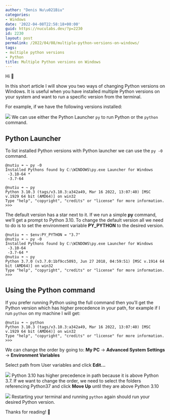 ```yaml
---
author: "Denis Nu\u021Biu"
categories:
- Windows
date: '2022-04-08T22:58:18+00:00'
guid: https://nuculabs.dev/?p=2230
id: 2230
layout: post
permalink: /2022/04/08/multiple-python-versions-on-windows/
tags:
- multiple python versions
- Python
title: Multiple Python versions on Windows
---
```

Hi 👋


In this short article I will show you two ways of changing Python versions on Windows. It is useful when you have installed multiple Python versions on your system and want to run a specific version from the terminal.


For example, if we have the following versions installed:


![](/wp-content/uploads/2022/04/image.png?w=812)
We can use either the Python Launcher `py` to run Python or the `python` command.


## Python Launcher


To list installed Python versions with Python launcher we can use the `py -0` command.


```
@nutiu ➜ ~ py -0
Installed Pythons found by C:\WINDOWS\py.exe Launcher for Windows
 -3.10-64 *
 -3.7-64

@nutiu ➜ ~ py
Python 3.10.3 (tags/v3.10.3:a342a49, Mar 16 2022, 13:07:40) [MSC v.1929 64 bit (AMD64)] on win32
Type "help", "copyright", "credits" or "license" for more information.
>>>
```


The default version has a star next to it. If we run a simple **py** command, we’ll get a prompt to Python 3.10. To change the default version all we need to do is to set the environment variable **PY\_PYTHON** to the desired version.


```
@nutiu ➜ ~ $env:PY_PYTHON = "3.7"
@nutiu ➜ ~ py -0
Installed Pythons found by C:\WINDOWS\py.exe Launcher for Windows
 -3.10-64
 -3.7-64 *
@nutiu ➜ ~ py
Python 3.7.0 (v3.7.0:1bf9cc5093, Jun 27 2018, 04:59:51) [MSC v.1914 64 bit (AMD64)] on win32
Type "help", "copyright", "credits" or "license" for more information.
>>>
```


## Using the Python command


If you prefer running Python using the full command then you’ll get the Python version which has higher precedence in your path, for example if I run `python` on my machine I will get:


```
@nutiu ➜ ~ python
Python 3.10.3 (tags/v3.10.3:a342a49, Mar 16 2022, 13:07:40) [MSC v.1929 64 bit (AMD64)] on win32
Type "help", "copyright", "credits" or "license" for more information.
>>>
```


We can change the order by going to: **My PC** -> **Advanced System Settings** -> **Environment Variables**


Select path from User variables and click **Edit…**


![](/wp-content/uploads/2022/04/image-1.png?w=689)
Python 3.10 has higher precedence in path because it is above Python 3.7. If we want to change the order, we need to select the folders referencing Python37 and click **Move Up** until they are above Python 3.10


![](/wp-content/uploads/2022/04/image-2.png?w=530)
Restarting your terminal and running `python` again should run your desired Python version.


Thanks for reading! 🍻